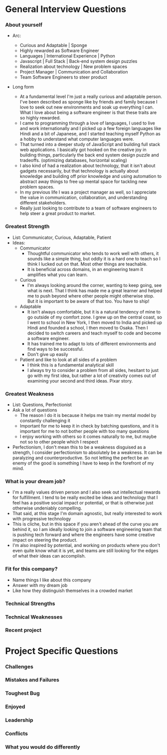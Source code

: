 # General Interview Questions

### About yourself
  - Arc: 
    - Curious and Adaptable | Sponge
    - Highly rewarded as Software Engineer
    - Languages | International Experience | Python
    - Javascript | Full Stack | Back-end system design puzzles
    - Realization about technology | New problem spaces
    - Project Manager | Communication and Collaboration
    - Team Software Engineers to steer product

  - Long form
    - At a fundamental level I'm just a really curious and adaptable person. I've been described as sponge like by friends and family because I love to seek out new environments and soak up everything I can. What I love about being a software engineer is that these traits are so highly rewarded.
    - I came to programming through a love of languages, I used to live and work internationally and I picked up a few foreign languages like Hindi and a bit of Japanese, and I started teaching myself Python as a hobby to understand what computer languages were. 
    - That turned into a deeper study of JavaScript and building full stack web applications. I basically got hooked on the creative joy in building things, particularly the back end system design puzzle and tradeoffs. (optimizing databases, horizontal scaling)
    - I also kind of had a realization about technology, that it isn't about gadgets necessarily, but that technology is actually about knowledge and building off prior knowledge and using automation to abstract away things to free up mental space for tackling new problem spaces. 
    - In my previous life I was a project manager as well, so I appreciate the value in communication, collaboration, and understanding different stakeholders. 
    - Really just looking to contribute to a team of software engineers to help steer a great product to market. 

### Greatest Strength
  - List: Communicator, Curious, Adaptable, Patient
  - Ideas: 
    - Communicator
      - Thoughtful communicator who tends to work well with others, it sounds like a simple thing, but oddly it is a hard one to teach so I think I lucked out on that. Most other things are teachable. 
      - It is beneficial across domains, in an engineering team it amplifies what you can learn.
    - Curious 
      - I'm always looking around the corner, wanting to keep going, see what is next. That I think has made me a great learner and helped me to push beyond where other people might otherwise stop. But it is important to be aware of that too. You have to ship! 
    - Adaptable
      - It isn't always comfortable, but it is a natural tendency of mine to go outside of my comfort zone. I grew up on the central coast, so I went to school in New York, I then moved to India and picked up Hindi and founded a school, I then moved to Osaka. Then I decided to switch careers and teach myself to code and become a software engineer. 
      - It has trained me to adapt to lots of different environments and find ways to be successful. 
      - Don't give up easily
    - Patient and like to look at all sides of a problem
      - I think this is a fundamental analytical skill
      - I always try to consider a problem from all sides, hesitant to just go with my first idea, but rather a lot of creativity comes out of examining your second and third ideas. Pixar story. 
  
### Greatest Weakness
  - List: Questions, Perfectionist
  - Ask a lot of questions
    - The reason I do it is because it helps me train my mental model by constantly challenging it
    - Important for me to keep it in check by batching questions, and it is important for me to not bother people with too many questions
    - I enjoy working with others so it comes naturally to me, but maybe not so to other people which I respect
  - Perfectionism, I don't mean this to be a weakness disguised as a strength, I consider perfectionism to absolutely be a weakness. It can be paralyzing and counterproductive. So not letting the perfect be an enemy of the good is something I have to keep in the forefront of my mind. 

### What is your dream job?
  - I'm a really values driven person and I also seek out intellectual rewards for fulfillment. I tend to be really excited be ideas and technology that I feel has a positive social impact or potential, or that is otherwise just otherwise undeniably compelling. 
  - That said, at this stage I'm domain agnostic, but really interested to work with progressive technology
  - This is cliche, but in this space if you aren't ahead of the curve you are behind it, so I am ideally looking to join a software engineering team that is pushing tech forward and where the engineers have some creative impact on steering the product.
  - I'm also inspired by potential, and working on products where you don't even quite know what it is yet, and teams are still looking for the edges of what their ideas can accomplish. 

### Fit for this company?
  - Name things I like about this company
  - Answer with my dream job
  - Like how they distinguish themselves in a crowded market

### Technical Strengths

### Technical Weaknesses 

### Recent project

# Project Specific Questions

### Challenges

### Mistakes and Failures

### Toughest Bug

### Enjoyed

### Leadership

### Conflicts

### What you would do differently


